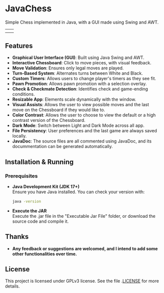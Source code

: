 # JavaChess
Simple Chess implemented in Java, with a GUI made using Swing and AWT.

<table>
    <tr>
        <td><img src="light_menu.jpg" width="300" style="display:none;"/></td>
        <td><img src="dark_menu.jpg" width="300" style="display:none;"/></td>
    </tr>
    <tr>
        <td><img src="light_assists_game.jpg" width="300" style="display:none;"/></td>
        <td><img src="dark_assists_contrast_game.jpg" width="300" style="display:none;"/></td>
    </tr>
</table>

## Features
- **Graphical User Interface (GUI)**: Built using Java Swing and AWT.
- **Interactive Chessboard**: Click to move pieces, with visual feedback.
- **Move Validation**: Ensures only legal moves are played.
- **Turn-Based System**: Alternates turns between White and Black.
- **Custom Timers**: Allows users to change player's timers as they see fit.
- **Pawn Promotion**: Allows pawn promotion with a selection overlay.
- **Check & Checkmate Detection**: Identifies check and game-ending conditions.
- **Resizable App**: Elements scale dynamically with the window.
- **Visual Assists**: Allows the user to view possible moves and the last move on the Chessboard if they would like to.
- **Color Contrast**: Allows the user to choose to view the default or a high contrast version of the Chessboard.
- **Dark Mode**: Switch between Light and Dark Mode across all app.
- **File Persistency**: User preferences and the last game are always saved locally.
- **JavaDoc**: The source files are all commented using JavaDoc, and its docummentation can be generated automatically.

## Installation & Running
### Prerequisites
- **Java Development Kit (JDK 17+)**  
  Ensure you have Java installed. You can check your version with:
  ```sh
  java -version
- **Execute the JAR**  
  Execute the .jar file in the "Executable Jar File" folder, or download the source code and compile it.

## Thanks
- **Any feedback or suggestions are welcomed, and I intend to add some other functionalities over time.**

## License
This project is licensed under GPLv3 license. See the file .[LICENSE](LICENSE) for more details.
